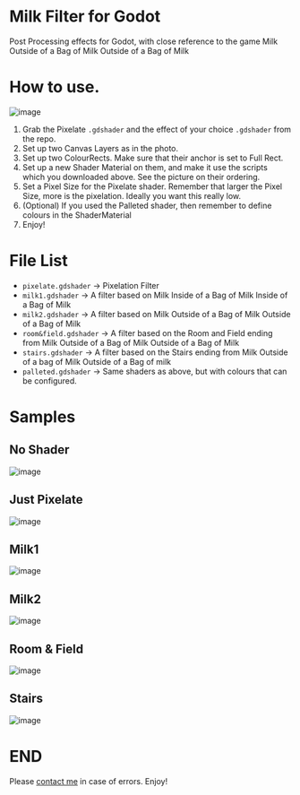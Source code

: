 # Milk Filter for Godot
Post Processing effects for Godot, with close reference to the game Milk Outside of a Bag of Milk Outside of a Bag of Milk

# How to use.
![image](https://github.com/user-attachments/assets/bd3ceba6-0c46-4999-92b4-17819b3f1ac2)
1. Grab the Pixelate `.gdshader` and the effect of your choice `.gdshader` from the repo.
2. Set up two Canvas Layers as in the photo.
3. Set up two ColourRects. Make sure that their anchor is set to Full Rect.
4. Set up a new Shader Material on them, and make it use the scripts which you downloaded above. See the picture on their ordering.
5. Set a Pixel Size for the Pixelate shader. Remember that larger the Pixel Size, more is the pixelation. Ideally you want this really low.
6. (Optional) If you used the Palleted shader, then remember to define colours in the ShaderMaterial
7. Enjoy!
# File List
- `pixelate.gdshader` -> Pixelation Filter
- `milk1.gdshader` -> A filter based on Milk Inside of a Bag of Milk Inside of a Bag of Milk
- `milk2.gdshader` -> A filter based on Milk Outside of a Bag of Milk Outside of a Bag of Milk
- `room&field.gdshader` -> A filter based on the Room and Field ending from Milk Outside of a Bag of Milk Outside of a Bag of Milk
- `stairs.gdshader` -> A filter based on the Stairs ending from Milk Outside of a bag of Milk Outside of a Bag of milk
- `palleted.gdshader` -> Same shaders as above, but with colours that can be configured.

# Samples
## No Shader
![image](https://github.com/user-attachments/assets/10acbf31-1422-4b4f-a042-477ecfcbd516)
## Just Pixelate
![image](https://github.com/user-attachments/assets/04de46bb-9ea8-4e73-8017-c1fc73e07fad)
## Milk1 
![image](https://github.com/user-attachments/assets/09d4308a-675d-4f4c-a9b4-5aeacab5248a)
## Milk2
![image](https://github.com/user-attachments/assets/67edb7e4-23e1-4e44-b21c-85aa048169f9)
## Room & Field
![image](https://github.com/user-attachments/assets/1bc36310-4eb2-4035-bf55-b5f50e73c08d)
## Stairs
![image](https://github.com/user-attachments/assets/96ceb97e-2907-46ee-a115-6e273bb53927)

# END
Please [contact me](https://winnerwind.github.io) in case of errors. Enjoy!
